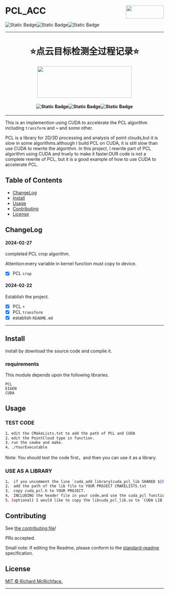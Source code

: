 
# PCL_ACC  <img src="https://pic.imgdb.cn/item/65dc5dfc9f345e8d03446103.png" align="right" width="120" height="42">


![Static Badge](https://img.shields.io/badge/mayufeng-blue?style=flat&label=Author)![Static Badge](https://img.shields.io/badge/2024/02/22-blue?style=flat&label=CreateTime)![Static Badge](https://img.shields.io/badge/97357473@qq\.com\-blue?style=flat&label=Email)

---

# <div align='center'> ⭐点云目标检测全过程记录⭐ </div>
  
<div align = "center"> <img src="https://pic.imgdb.cn/item/65dc5dfc9f345e8d03446103.png" height=100 width=300> </div>

#### <p align = "center">![Static Badge](https://img.shields.io/badge/mayufeng-blue?style=flat&label=Author)![Static Badge](https://img.shields.io/badge/2024/03/12-blue?style=flat&label=CreateTime)![Static Badge](https://img.shields.io/badge/97357473@qq\.com\-blue?style=flat&label=Email)</p>

---


This is an implemention using CUDA to accelerate the PCL algorithm including `transform` and `+` and some other.




PCL is a library for 2D/3D processing and analysis of point clouds,but it is slow in some algorithms.although I build PCL on CUDA, it is still slow than use CUDA to rewrite the algorithm. In this project, I rewrite part of PCL algorithm using CUDA and truely to make it faster.OUR code is not a complete rewrite of PCL, but it is a good example of how to use CUDA to accelerate PCL.


## Table of Contents


- [ChangeLog](#changelog)
- [Install](#install)
- [Usage](#usage)
- [Contributing](#contributing)
- [License](#license)


## ChangeLog

#### 2024-02-27
completed PCL crop algorithm.

Attention:every variable in kernel function must copy to device.

- [x] PCL `crop`

#### 2024-02-22
Establish the project.

- [x] PCL `+`
- [x] PCL `transform`
- [x] establish `README.md`

---



## Install

install by download the source code and compile it.

### requirements

This module depends upon the following libraries.


```
PCL
EIGEN
CUDA
```


## Usage

### TEST CODE

```bash
1、edit the CMakeLists.txt to add the path of PCL and CUDA
2、edit the PointCloud type in function.
3、run the cmake and make.
4、./YourExecutable
```


Note: You should test the code first，and then you can use it as a library.


### USE AS A LIBRARY

```bash
1、 if you uncomment the line `cuda_add_library(cuda_pcl_lib SHARED ${SOURCE_FILES})`,you should get a lib file `libcuda_pcl_lib.so` after the make.
2、 add the path of the lib file to YOUR PROJECT CMAKELISTS.txt
3、 copy cuda_pcl.h to YOUR PROJECT.
4、 INCLUDING the header file in your code,and use the cuda_pcl function. `#include "cuda_pcl.h"`
5、(optional) I would like to copy the libcuda_pcl_lib.so to `CUDA LIB PATH` and just include the CUDA PATH in cmakefiles,so dont need include the lib file path. 
```


## Contributing


See [the contributing file](CONTRIBUTING.md)!


PRs accepted.


Small note: If editing the Readme, please conform to the [standard-readme](https://github.com/RichardLitt/standard-readme) specification.


## License


[MIT © Richard McRichface.](../LICENSE)

-----
<!-- 隐藏文字 

# Title

![Static Badge](https://img.shields.io/badge/mayufeng-brightgreen?style=flat&label=Author)
![Static Badge](https://img.shields.io/badge/2024/02/22-brightgreen?style=flat&label=CreateTime)

This is an example file with maximal choices selected.


This is a long description.


## Table of Contents


- [Security](#security)
- [Background](#background)
- [Install](#install)
- [Usage](#usage)
- [API](#api)
- [Contributing](#contributing)
- [License](#license)


## Security


### Any optional sections


## Background


### Any optional sections


## Install


This module depends upon a knowledge of [Markdown]().


```
```


### Any optional sections


## Usage


```
```


Note: The `license` badge image link at the top of this file should be updated with the correct `:user` and `:repo`.


### Any optional sections


## API


### Any optional sections


## More optional sections


## Contributing


See [the contributing file](CONTRIBUTING.md)!


PRs accepted.


Small note: If editing the Readme, please conform to the [standard-readme](https://github.com/RichardLitt/standard-readme) specification.


### Any optional sections


## License


[MIT © Richard McRichface.](../LICENSE)

-->